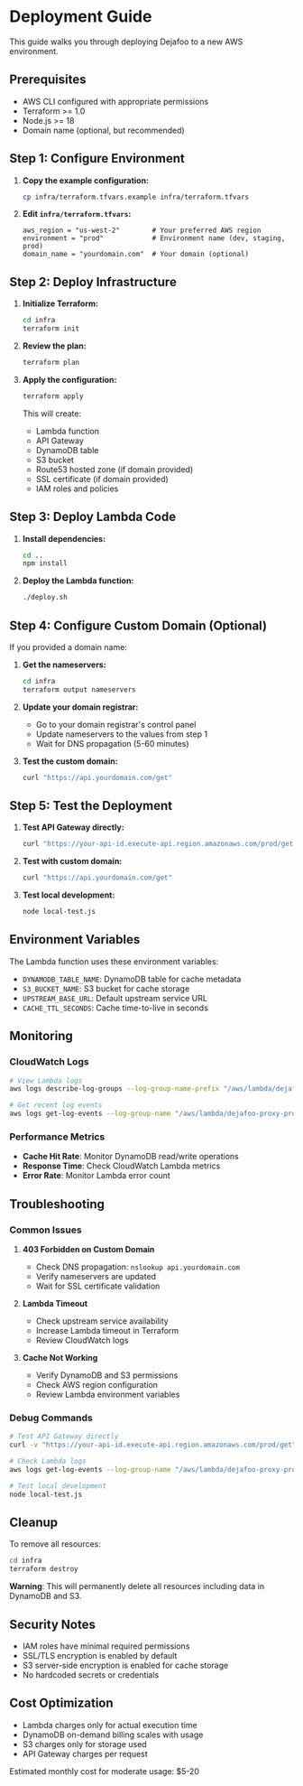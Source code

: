 # Deployment Guide

This guide walks you through deploying Dejafoo to a new AWS environment.

## Prerequisites

- AWS CLI configured with appropriate permissions
- Terraform >= 1.0
- Node.js >= 18
- Domain name (optional, but recommended)

## Step 1: Configure Environment

1. **Copy the example configuration:**
   ```bash
   cp infra/terraform.tfvars.example infra/terraform.tfvars
   ```

2. **Edit `infra/terraform.tfvars`:**
   ```hcl
   aws_region = "us-west-2"        # Your preferred AWS region
   environment = "prod"            # Environment name (dev, staging, prod)
   domain_name = "yourdomain.com"  # Your domain (optional)
   ```

## Step 2: Deploy Infrastructure

1. **Initialize Terraform:**
   ```bash
   cd infra
   terraform init
   ```

2. **Review the plan:**
   ```bash
   terraform plan
   ```

3. **Apply the configuration:**
   ```bash
   terraform apply
   ```

   This will create:
   - Lambda function
   - API Gateway
   - DynamoDB table
   - S3 bucket
   - Route53 hosted zone (if domain provided)
   - SSL certificate (if domain provided)
   - IAM roles and policies

## Step 3: Deploy Lambda Code

1. **Install dependencies:**
   ```bash
   cd ..
   npm install
   ```

2. **Deploy the Lambda function:**
   ```bash
   ./deploy.sh
   ```

## Step 4: Configure Custom Domain (Optional)

If you provided a domain name:

1. **Get the nameservers:**
   ```bash
   cd infra
   terraform output nameservers
   ```

2. **Update your domain registrar:**
   - Go to your domain registrar's control panel
   - Update nameservers to the values from step 1
   - Wait for DNS propagation (5-60 minutes)

3. **Test the custom domain:**
   ```bash
   curl "https://api.yourdomain.com/get"
   ```

## Step 5: Test the Deployment

1. **Test API Gateway directly:**
   ```bash
   curl "https://your-api-id.execute-api.region.amazonaws.com/prod/get"
   ```

2. **Test with custom domain:**
   ```bash
   curl "https://api.yourdomain.com/get"
   ```

3. **Test local development:**
   ```bash
   node local-test.js
   ```

## Environment Variables

The Lambda function uses these environment variables:

- `DYNAMODB_TABLE_NAME`: DynamoDB table for cache metadata
- `S3_BUCKET_NAME`: S3 bucket for cache storage  
- `UPSTREAM_BASE_URL`: Default upstream service URL
- `CACHE_TTL_SECONDS`: Cache time-to-live in seconds

## Monitoring

### CloudWatch Logs
```bash
# View Lambda logs
aws logs describe-log-groups --log-group-name-prefix "/aws/lambda/dejafoo"

# Get recent log events
aws logs get-log-events --log-group-name "/aws/lambda/dejafoo-proxy-prod" --log-stream-name "latest"
```

### Performance Metrics
- **Cache Hit Rate**: Monitor DynamoDB read/write operations
- **Response Time**: Check CloudWatch Lambda metrics
- **Error Rate**: Monitor Lambda error count

## Troubleshooting

### Common Issues

1. **403 Forbidden on Custom Domain**
   - Check DNS propagation: `nslookup api.yourdomain.com`
   - Verify nameservers are updated
   - Wait for SSL certificate validation

2. **Lambda Timeout**
   - Check upstream service availability
   - Increase Lambda timeout in Terraform
   - Review CloudWatch logs

3. **Cache Not Working**
   - Verify DynamoDB and S3 permissions
   - Check AWS region configuration
   - Review Lambda environment variables

### Debug Commands

```bash
# Test API Gateway directly
curl -v "https://your-api-id.execute-api.region.amazonaws.com/prod/get"

# Check Lambda logs
aws logs get-log-events --log-group-name "/aws/lambda/dejafoo-proxy-prod" --start-time $(date -d '1 hour ago' +%s)000

# Test local development
node local-test.js
```

## Cleanup

To remove all resources:

```bash
cd infra
terraform destroy
```

**Warning**: This will permanently delete all resources including data in DynamoDB and S3.

## Security Notes

- IAM roles have minimal required permissions
- SSL/TLS encryption is enabled by default
- S3 server-side encryption is enabled for cache storage
- No hardcoded secrets or credentials

## Cost Optimization

- Lambda charges only for actual execution time
- DynamoDB on-demand billing scales with usage
- S3 charges only for storage used
- API Gateway charges per request

Estimated monthly cost for moderate usage: $5-20
